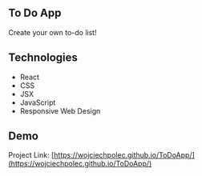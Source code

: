 ## To Do App

Create your own to-do list!

## Technologies

* React
* CSS
* JSX
* JavaScript
* Responsive Web Design

## Demo

Project Link: [https://wojciechpolec.github.io/ToDoApp/](https://wojciechpolec.github.io/ToDoApp/)
